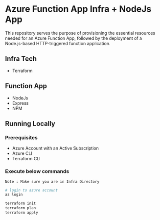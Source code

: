 # Azure Function App Infra + NodeJs App

This repository serves the purpose of provisioning the essential resources needed for an Azure Function App, followed by the deployment of a Node.js-based HTTP-triggered function application.

## Infra Tech
* Terraform

## Function App
* NodeJs
* Express
* NPM

## Running Locally

### Prerequisites

* Azure Account with an Active Subscription
* Azure CLI
* Terraform CLI


### Execute below commands

```Note : Make sure you are in Infra Directory```

```bash
# login to azure account
az login

terraform init
terraform plan
terraform apply

```